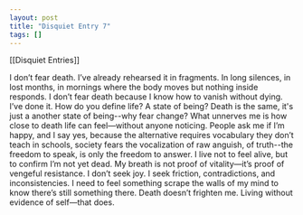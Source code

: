 ```yaml
---
layout: post
title: "Disquiet Entry 7"
tags: []
---
```


[[Disquiet Entries]]

I don’t fear death. I’ve already rehearsed it in fragments. In long silences, in lost months, in mornings where the body moves but nothing inside responds. I don’t fear death because I know how to vanish without dying. I’ve done it. How do you define life? A state of being? Death is the same, it's just a another state of being--why fear change? What unnerves me is how close to death life can feel—without anyone noticing. People ask me if I’m happy, and I say yes, because the alternative requires vocabulary they don’t teach in schools, society fears the vocalization of raw anguish, of truth--the freedom to speak, is only the freedom to answer. I live not to feel alive, but to confirm I’m not yet dead. My breath is not proof of vitality—it’s proof of vengeful resistance. I don’t seek joy. I seek friction, contradictions, and inconsistencies. I need to feel something scrape the walls of my mind to know there’s still something there. Death doesn’t frighten me. Living without evidence of self—that does.